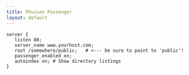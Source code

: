 ```yaml
---
title: Phusion Passenger
layout: default
---
```


    server {
       listen 80;
       server_name www.yourhost.com;
       root /somewhere/public;   # <--- be sure to point to 'public'!
       passenger_enabled on;
       autoindex on; # Show directory listings
    }


